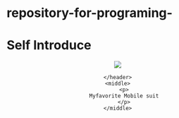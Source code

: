 # repository-for-programing-

<!DOCTYPE html>
<html>
    <head1>
        <title>Self Introduce</title>
        <h1>Self Introduce</h1>     
    </head1>
<body>
    <header>
        <img src="ヤークトアルケー.jpg">

    </header>
    <middle>
        <p>
        Myfavorite Mobile suit
        </p>
    </middle>
  
</body>
